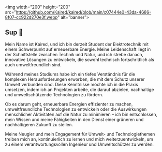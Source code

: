 <p align=”center”>

<img width=”200" height=”200" src=”https://github.com/Kaired/kaired/blob/main/c07444e0-43da-4686-8f07-cc922d270e3f.webp" alt=”banner”>

</p>


## Sup 👋

Mein Name ist Kaired, und ich bin derzeit Student der Elektrotechnik mit einem Schwerpunkt auf erneuerbare Energie. Meine Leidenschaft liegt in der Schnittstelle zwischen Technik und Natur, und ich strebe danach, innovative Lösungen zu entwickeln, die sowohl technisch fortschrittlich als auch umweltfreundlich sind.

Während meines Studiums habe ich ein tiefes Verständnis für die komplexen Herausforderungen erworben, die mit dem Schutz unserer Umwelt verbunden sind. Diese Kenntnisse möchte ich in die Praxis umsetzen, indem ich an Projekten arbeite, die darauf abzielen, nachhaltige und umweltschützende Technologien zu fördern.

Ob es darum geht, erneuerbare Energien effizienter zu machen, umweltfreundliche Technologien zu entwickeln oder die Auswirkungen menschlicher Aktivitäten auf die Natur zu minimieren – ich bin entschlossen, mein Wissen und meine Fähigkeiten in den Dienst einer grüneren und nachhaltigeren Zukunft zu stellen.

Meine Neugier und mein Engagement für Umwelt- und Technologiethemen treiben mich an, kontinuierlich zu lernen und mich weiterzuentwickeln, um zu einem verantwortungsvollen Ingenieur und Umweltschützer zu werden.
